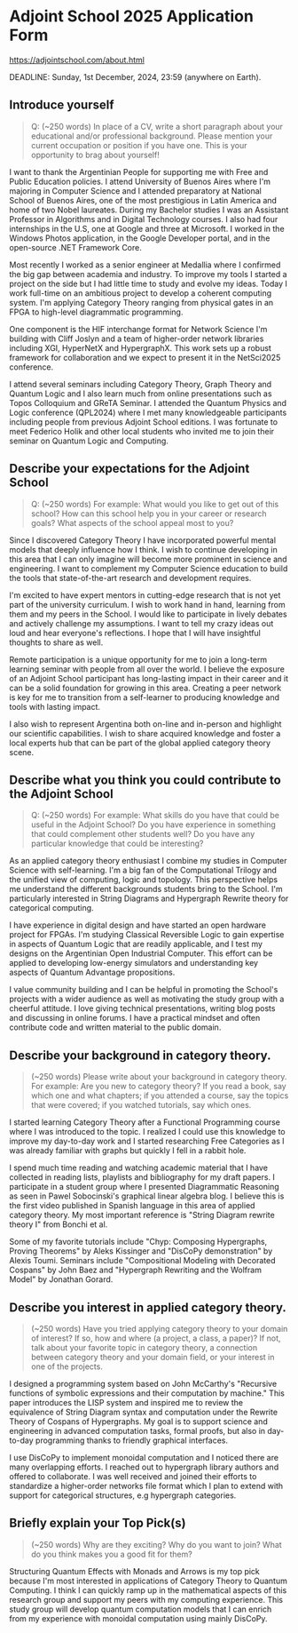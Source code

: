 # Adjoint School 2025 Application Form

https://adjointschool.com/about.html

DEADLINE: Sunday, 1st December, 2024, 23:59 (anywhere on Earth).

## Introduce yourself

> Q: (~250 words) In place of a CV, write a short paragraph about your educational and/or professional background. Please mention your current occupation or position if you have one. This is your opportunity to brag about yourself!

I want to thank the Argentinian People for supporting me with Free and Public Education policies. I attend University of Buenos Aires where I'm majoring in Computer Science and I attended preparatory at National School of Buenos Aires, one of the most prestigious in Latin America and home of two Nobel laureates. During my Bachelor studies I was an Assistant Professor in Algorithms and in Digital Technology courses. I also had four internships in the U.S, one at Google and three at Microsoft. I worked in the Windows Photos application, in the Google Developer portal, and in the open-source .NET Framework Core.

Most recently I worked as a senior engineer at Medallia where I confirmed the big gap between academia and industry. To improve my tools I started a project on the side but I had little time to study and evolve my ideas. Today I work full-time on an ambitious project to develop a coherent computing system. I'm applying Category Theory ranging from physical gates in an FPGA to high-level diagrammatic programming.

One component is the HIF interchange format for Network Science I'm building with Cliff Joslyn and a team of higher-order network libraries including XGI, HyperNetX and HypergraphX. This work sets up a robust framework for collaboration and we expect to present it in the NetSci2025 conference.

I attend several seminars including Category Theory, Graph Theory and Quantum Logic and I also learn much from online presentations such as Topos Colloquium and GReTA Seminar. I attended the Quantum Physics and Logic conference (QPL2024) where I met many knowledgeable participants including people from previous Adjoint School editions. I was fortunate to meet Federico Holik and other local students who invited me to join their seminar on Quantum Logic and Computing.

## Describe your expectations for the Adjoint School

> Q: (~250 words) For example: What would you like to get out of this school? How can this school help you in your career or research goals? What aspects of the school appeal most to you?

Since I discovered Category Theory I have incorporated powerful mental models that deeply influence how I think. I wish to continue developing in this area that I can only imagine will become more prominent in science and engineering. I want to complement my Computer Science education to build the tools that state-of-the-art research and development requires.

I'm excited to have expert mentors in cutting-edge research that is not yet part of the university curriculum. I wish to work hand in hand, learning from them and my peers in the School. I would like to participate in lively debates and actively challenge my assumptions. I want to tell my crazy ideas out loud and hear everyone's reflections. I hope that I will have insightful thoughts to share as well.

Remote participation is a unique opportunity for me to join a long-term learning seminar with people from all over the world. I believe the exposure of an Adjoint School participant has long-lasting impact in their career and it can be a solid foundation for growing in this area. Creating a peer network is key for me to transition from a self-learner to producing knowledge and tools with lasting impact.

I also wish to represent Argentina both on-line and in-person and highlight our scientific capabilities. I wish to share acquired knowledge and foster a local experts hub that can be part of the global applied category theory scene.

## Describe what you think you could contribute to the Adjoint School

> Q: (~250 words) For example: What skills do you have that could be useful in the Adjoint School? Do you have experience in something that could complement other students well? Do you have any particular knowledge that could be interesting?

As an applied category theory enthusiast I combine my studies in Computer Science with self-learning. I'm a big fan of the Computational Trilogy and the unified view of computing, logic and topology. This perspective helps me understand the different backgrounds students bring to the School. I'm particularly interested in String Diagrams and Hypergraph Rewrite theory for categorical computing.

I have experience in digital design and have started an open hardware project for FPGAs. I'm studying Classical Reversible Logic to gain expertise in aspects of Quantum Logic that are readily applicable, and I test my designs on the Argentinian Open Industrial Computer. This effort can be applied to developing low-energy simulators and understanding key aspects of Quantum Advantage propositions.

I value community building and I can be helpful in promoting the School's projects with a wider audience as well as motivating the study group with a cheerful attitude. I love giving technical presentations, writing blog posts and discussing in online forums. I have a practical mindset and often contribute code and written material to the public domain.

## Describe your background in category theory.
> (~250 words) Please write about your background in category theory. For example: Are you new to category theory? If you read a book, say which one and what chapters; if you attended a course, say the topics that were covered; if you watched tutorials, say which ones. 

I started learning Category Theory after a Functional Programming course where I was introduced to the topic. I realized I could use this knowledge to improve my day-to-day work and I started researching Free Categories as I was already familiar with graphs but quickly I fell in a rabbit hole.

I spend much time reading and watching academic material that I have collected in reading lists, playlists and bibliography for my draft papers. I participate in a student group where I presented Diagrammatic Reasoning as seen in Pawel Sobocinski's graphical linear algebra blog. I believe this is the first video published in Spanish language in this area of applied category theory. My most important reference is "String Diagram rewrite theory I" from Bonchi et al.

Some of my favorite tutorials include "Chyp: Composing Hypergraphs, Proving Theorems" by Aleks Kissinger and "DisCoPy demonstration" by Alexis Toumi. Seminars include "Compositional Modeling with Decorated Cospans" by John Baez and "Hypergraph Rewriting and the Wolfram Model" by Jonathan Gorard.

## Describe you interest in applied category theory.
> (~250 words) Have you tried applying category theory to your domain of interest? If so, how and where (a project, a class, a paper)?  If not, talk about your favorite topic in category theory, a connection between category theory and your domain field, or your interest in one of the projects.

I designed a programming system based on John McCarthy's "Recursive functions of symbolic expressions and their computation by machine." This paper introduces the LISP system and inspired me to review the equivalence of String Diagram syntax and computation under the Rewrite Theory of Cospans of Hypergraphs. My goal is to support science and engineering in advanced computation tasks, formal proofs, but also in day-to-day programming thanks to friendly graphical interfaces.

I use DisCoPy to implement monoidal computation and I noticed there are many overlapping efforts. I reached out to hypergraph library authors and offered to collaborate. I was well received and joined their efforts to standardize a higher-order networks file format which I plan to extend with support for categorical structures, e.g hypergraph categories.

## Briefly explain your Top Pick(s)
> (~250 words) Why are they exciting? Why do you want to join? What do you think makes you a good fit for them?

Structuring Quantum Effects with Monads and Arrows is my top pick because I'm most interested in applications of Category Theory to Quantum Computing. I think I can quickly ramp up in the mathematical aspects of this research group and support my peers with my computing experience. This study group will develop quantum computation models that I can enrich from my experience with monoidal computation using mainly DisCoPy.
